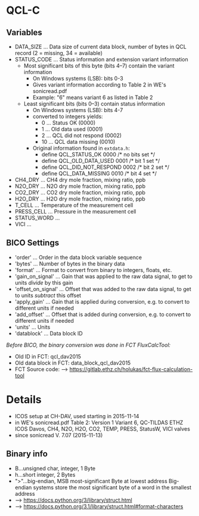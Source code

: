 # QCL-C

## Variables
- DATA_SIZE ... Data size of current data block, number of bytes in QCL record
  (2 = missing, 34 = available)
- STATUS_CODE ... Status information and extension variant information
  - Most significant bits of this byte (bits 4–7) contain the variant information
    - On Windows systems (LSB): bits 0-3
    - Gives variant information according to Table 2 in WE's sonicread.pdf
    - Example: "6" means variant 6 as listed in Table 2
  - Least significant bits (bits 0–3) contain status information
    - On Windows systems (LSB): bits 4-7    
    - converted to integers yields:
      - 0 ... Status OK (0000)
      - 1 ... Old data used (0001)
      - 2 ... QCL did not respond (0002)
      - 10 ... QCL data missing (0010)
    - Original information found in ```extdata.h```:
      - define	QCL_STATUS_OK		0000	/* no bits set	*/
      - define	QCL_OLD_DATA_USED	0001	/* bit 1 set	*/
      - define	QCL_DID_NOT_RESPOND	0002	/* bit 2 set	*/
      - define QCL_DATA_MISSING	0010	/* bit 4 set	*/
- CH4_DRY ... CH4 dry mole fraction, mixing ratio, ppb    
- N2O_DRY ... N2O dry mole fraction, mixing ratio, ppb    
- CO2_DRY ... CO2 dry mole fraction, mixing ratio, ppb    
- H2O_DRY ... H2O dry mole fraction, mixing ratio, ppb    
- T_CELL ... Temperature of the measurement cell
- PRESS_CELL ... Pressure in the measurement cell
- STATUS_WORD ... 
- VICI ... 

## BICO Settings
- 'order' ... Order in the data block variable sequence
- 'bytes' ... Number of bytes in the binary data
- 'format' ... Format to convert from binary to integers, floats, etc.
- 'gain_on_signal' ... Gain that was applied to the raw data signal, to get to units *divide* by this gain
- 'offset_on_signal' ... Offset that was added to the raw data signal, to get to units *subtract* this offset
- 'apply_gain' ... Gain that is applied during conversion, e.g. to convert to different units if needed
- 'add_offset' ... Offset that is added during conversion, e.g. to convert to different units if needed
- 'units' ... Units
- 'datablock' ... Data block ID

*Before BICO, the binary conversion was done in FCT FluxCalcTool:*
- Old ID in FCT: qcl_dav2015
- Old data block in FCT: data_block_qcl_dav2015
- FCT Source code: --> https://gitlab.ethz.ch/holukas/fct-flux-calculation-tool

# Details
- ICOS setup at CH-DAV, used starting in 2015-11-14
- in WE's sonicread.pdf Table 2: Version 1 Variant 6, QC-TILDAS ETHZ ICOS Davos, CH4,
  N2O, H2O, CO2, TEMP, PRESS, StatusW, VICI valves
- since sonicread V. 7.07 (2015-11-13)

## Binary info
- B...unsigned char, integer, 1 Byte
- h...short integer, 2 Bytes
- ">"...big-endian, MSB most-significant Byte at lowest address
     Big-endian systems store the most significant byte of a word in the smallest address
- --> https://docs.python.org/3/library/struct.html
- --> https://docs.python.org/3.1/library/struct.html#format-characters